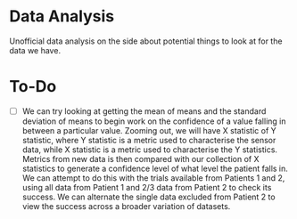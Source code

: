 # Data Analysis
Unofficial data analysis on the side about potential things to look at for the data we have.

# To-Do
- [ ] We can try looking at getting the mean of means and the standard deviation of means to begin work on the confidence of a value falling in between a particular value. Zooming out, we will have X statistic of Y statistic, where Y statistic is a metric used to characterise the sensor data, while X statistic is a metric used to characterise the Y statistics. Metrics from new data is then compared with our collection of X statistics to generate a confidence level of what level the patient falls in. We can attempt to do this with the trials available from Patients 1 and 2, using all data from Patient 1 and 2/3 data from Patient 2 to check its success. We can alternate the single data excluded from Patient 2 to view the success across a broader variation of datasets. 